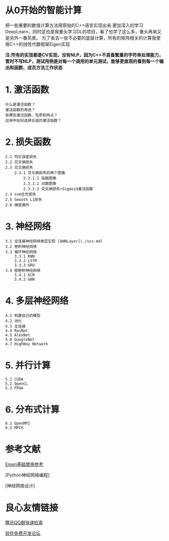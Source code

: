 # 从0开始的智能计算
把一些重要的数值计算方法用原始的C++语言实现出来
更加深入的学习DeepLearn，同时这也是我重头学习DL的项目，看了也学了这么多，重头再来又是另外一番风景。
为了省去一些不必要的底层计算，所有的矩阵相关的计算我使用C++的线性代数框架Eigen实现  

**注:所有的实现都是CV实现，没有NLP，因为C++不具备繁重的字符串处理能力，暂时不写NLP，测试用例是对每一个调用的单元测试，能够更直观的看到每一个输出和函数、成员方法工作状态**

# 1. 激活函数
    什么是激活函数？
    激活函数的用途？
    有哪些激活函数、性质和特点？
    应用中如何选择合适的激活函数？

# 2. 损失函数
    2.1 均方误差损失
    2.2 交叉熵损失
    2.3 交叉熵损失
        2.3.1 交叉熵损失的两个图像
            2.3.1.1 指数图像
            2.3.1.2 对数图像
            2.3.1.3 交叉熵损失+Sigmoid激活函数
    2.4 svm合页损失
    2.5 Smooth L1损失
    2.6 梯度爆炸
    
# 3. 神经网络
    3.1 全连接神经网络单层实现 [ANNLayer](./sss.md)
    3.2 卷积神经网络
    3.3 循环神经网络
        3.3.1 RNN
        3.3.2 LSTM
        3.3.3 GRU
    3.4 图卷积神经网络
        3.4.1 GCN 
        3.4.2 GNN
        
# 4. 多层神经网络
    4.1 构建自己的模型
    4.2 池化
    4.3 全连接
    4.4 ResNet
    4.5 AlexNet
    4.6 GoogleNet
    4.7 HighWay Network

# 5. 并行计算
    5.1 CUDA
    5.2 OpenCL
    5.3 FPGA

# 6. 分布式计算
    6.1 OpenMPI
    6.2 MPCH

# 参考文献

[Eigen基础使用参考](https://my.oschina.net/VenusV/blog/1476681)

[Python神经网络编程]

[神经网络设计]

 # 良心友情链接

[腾讯QQ群快速检索](http://u.720life.cn/s/8cf73f7c)

[软件免费开发论坛](http://u.720life.cn/s/bbb01dc0)